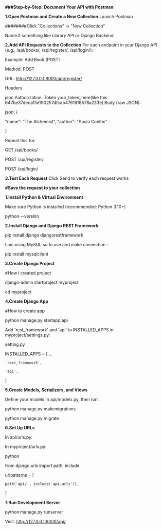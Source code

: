 **###Step-by-Step: Document Your API with Postman**

**1.Open Postman and Create a New Collection**
Launch Postman

########Click "Collections" → "New Collection"

Name it something like Library API or Django Backend

**2.Add API Requests to the Collection**
For each endpoint in your Django API (e.g., /api/books/, /api/register/, /api/login/):

Example: Add Book (POST)

Method: POST

URL: http://127.0.0.1:8000/api/register/

Headers

json
Authorization: Token your_token_here(like this 647be37deca15e190257dfcab4761818578a233e)
Body (raw JSON):

json:  {

  "name": "The Alchemist",
  "author": "Paulo Coelho"
  
}

Repeat this for:

GET /api/books/

POST /api/register/

POST /api/login/


**3.Test Each Request**
Click Send to verify each request works

**#Save the request to your collection**

**1.Install Python & Virtual Environment**

Make sure Python is installed (recommended: Python 3.10+)

python --version

**2.Install Django and Django REST Framework**

pip install django djangorestframework

I am using MySQL so to use and make connection :

pip install mysqlclient

**3.Create Django Project**

#How i created project

django-admin startproject myproject

cd myproject

**4.Create Django App**

#How to create app

python manage.py startapp api

Add 'rest_framework' and 'api' to INSTALLED_APPS in myproject/settings.py:

setting.py

INSTALLED_APPS = [
    ...
    
    'rest_framework',
    
    'api',
    
]

**5.Create Models, Serializers, and Views**

Define your models in api/models.py, then run:

python manage.py makemigrations

python manage.py migrate

**6.Set Up URLs**

In api/urls.py:

In myproject/urls.py:

python

from django.urls import path, include

urlpatterns = [

    path('api/', include('api.urls')),
    
]

**7.Run Development Server**

python manage.py runserver

Visit: http://127.0.0.1:8000/api/
